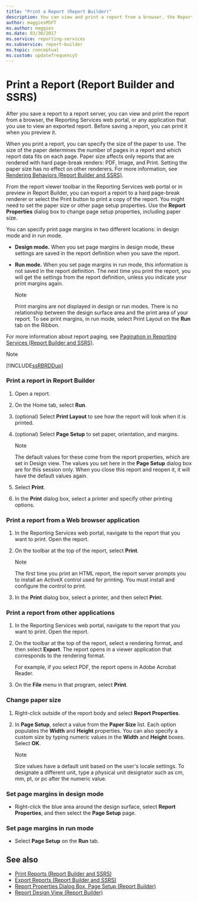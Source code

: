 ```yaml
---
title: "Print a Report (Report Builder)"
description: You can view and print a report from a browser, the Reporting Services web portal, or any application that you use to view an exported report.
author: maggiesMSFT
ms.author: maggies
ms.date: 03/30/2017
ms.service: reporting-services
ms.subservice: report-builder
ms.topic: conceptual
ms.custom: updatefrequency5
---
```

# Print a Report (Report Builder and SSRS)

  After you save a report to a report server, you can view and print the report from a browser, the Reporting Services web portal, or any application that you use to view an exported report. Before saving a report, you can print it when you preview it.

When you print a report, you can specify the size of the paper to use. The size of the paper determines the number of pages in a report and which report data fits on each page. Paper size affects only reports that are rendered with hard page-break renders: PDF, Image, and Print. Setting the paper size has no effect on other renderers. For more information, see [Rendering Behaviors (Report Builder  and SSRS)](../../reporting-services/report-design/rendering-behaviors-report-builder-and-ssrs.md).

From the report viewer toolbar in the Reporting Services web portal or in preview in Report Builder, you can export a report to a hard page-break renderer or select the Print button to print a copy of the report. You might need to set the paper size or other page setup properties. Use the **Report Properties** dialog box to change page setup properties, including paper size.

You can specify print page margins in two different locations: in design mode and in run mode.

- **Design mode.** When you set page margins in design mode, these settings are saved in the report definition when you save the report.

- **Run mode.** When you set page margins in run mode, this information is not saved in the report definition. The next time you print the report, you will get the settings from the report definition, unless you indicate your print margins again.

    > [!NOTE]  
    >  Print margins are not displayed in design or run modes. There is no relationship between the design surface area and the print area of your report. To see print margins, in run mode, select Print Layout on the **Run** tab on the Ribbon.

For more information about report paging, see [Pagination in Reporting Services (Report Builder  and SSRS)](../../reporting-services/report-design/pagination-in-reporting-services-report-builder-and-ssrs.md).

> [!NOTE]  
> [!INCLUDE[ssRBRDDup](../../includes/ssrbrddup-md.md)]

### Print a report in Report Builder

1. Open a report.

1. On the Home tab, select **Run**.

1. (optional) Select **Print Layout** to see how the report will look when it is printed.

1. (optional) Select **Page Setup** to set paper, orientation, and margins.

    > [!NOTE]  
    >  The default values for these come from the report properties, which are set in Design view. The values you set here in the **Page Setup** dialog box are for this session only. When you close this report and reopen it, it will have the default values again.

1. Select **Print**.

1. In the **Print** dialog box, select a printer and specify other printing options.

### Print a report from a Web browser application

1. In the Reporting Services web portal, navigate to the report that you want to print. Open the report.

1. On the toolbar at the top of the report, select **Print**.

    > [!NOTE]  
    >  The first time you print an HTML report, the report server prompts you to install an ActiveX control used for printing. You must install and configure the control to print.

1. In the **Print** dialog box, select a printer, and then select **Prin**t.

### Print a report from other applications

1. In the Reporting Services web portal, navigate to the report that you want to print. Open the report.

1. On the toolbar at the top of the report, select a rendering format, and then select **Export**. The report opens in a viewer application that corresponds to the rendering format.

     For example, if you select PDF, the report opens in Adobe Acrobat Reader.

1. On the **File** menu in that program, select **Print**.

### Change paper size

1. Right-click outside of the report body and select **Report Properties**.

1. In **Page Setup**, select a value from the **Paper Size** list. Each option populates the **Width** and **Height** properties. You can also specify a custom size by typing numeric values in the **Width** and **Height** boxes. Select **OK**.

    > [!NOTE]  
    >  Size values have a default unit based on the user's locale settings. To designate a different unit, type a physical unit designator such as cm, mm, pt, or pc after the numeric value.

### Set page margins in design mode

- Right-click the blue area around the design surface, select **Report Properties**, and then select the **Page Setup** page.

### Set page margins in run mode

- Select **Page Setup** on the **Run** tab.

## See also

- [Print Reports (Report Builder and SSRS)](../../reporting-services/report-builder/print-reports-report-builder-and-ssrs.md)
- [Export Reports (Report Builder and SSRS)](../../reporting-services/report-builder/export-reports-report-builder-and-ssrs.md)
- [Report Properties Dialog Box, Page Setup (Report Builder)](/previous-versions/sql/sql-server-2016/dd220640(v=sql.130))
- [Report Design View (Report Builder)](../../reporting-services/report-builder/report-design-view-report-builder.md)
